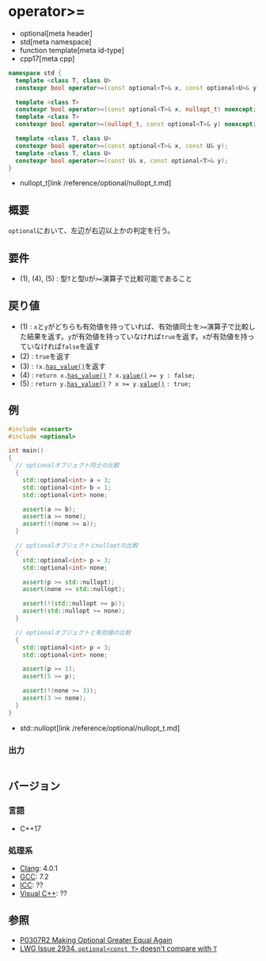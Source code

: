 # operator>=
* optional[meta header]
* std[meta namespace]
* function template[meta id-type]
* cpp17[meta cpp]

```cpp
namespace std {
  template <class T, class U>
  constexpr bool operator>=(const optional<T>& x, const optional<U>& y); // (1)

  template <class T>
  constexpr bool operator>=(const optional<T>& x, nullopt_t) noexcept;   // (2)
  template <class T>
  constexpr bool operator>=(nullopt_t, const optional<T>& y) noexcept;   // (3)

  template <class T, class U>
  constexpr bool operator>=(const optional<T>& x, const U& y);           // (4)
  template <class T, class U>
  constexpr bool operator>=(const U& x, const optional<T>& y);           // (5)
}
```
* nullopt_t[link /reference/optional/nullopt_t.md]

## 概要
`optional`において、左辺が右辺以上かの判定を行う。


## 要件
- (1), (4), (5) : 型`T`と型`U`が`>=`演算子で比較可能であること


## 戻り値
- (1) : `x`と`y`がどちらも有効値を持っていれば、有効値同士を`>=`演算子で比較した結果を返す。`y`が有効値を持っていなければ`true`を返す。`x`が有効値を持っていなければ`false`を返す
- (2) : `true`を返す
- (3) : `!x.`[`has_value()`](has_value.md)を返す
- (4) : `return x.`[`has_value()`](has_value.md) `? x.`[`value()`](value.md) `>= y : false;`
- (5) : `return y.`[`has_value()`](has_value.md) `? x >= y.`[`value()`](value.md) `: true;`


## 例
```cpp example
#include <cassert>
#include <optional>

int main()
{
  // optionalオブジェクト同士の比較
  {
    std::optional<int> a = 3;
    std::optional<int> b = 1;
    std::optional<int> none;

    assert(a >= b);
    assert(a >= none);
    assert(!(none >= a));
  }

  // optionalオブジェクトとnulloptの比較
  {
    std::optional<int> p = 3;
    std::optional<int> none;

    assert(p >= std::nullopt);
    assert(none >= std::nullopt);

    assert(!(std::nullopt >= p));
    assert(std::nullopt >= none);
  }

  // optionalオブジェクトと有効値の比較
  {
    std::optional<int> p = 3;
    std::optional<int> none;

    assert(p >= 1);
    assert(5 >= p);

    assert(!(none >= 3));
    assert(3 >= none);
  }
}
```
* std::nullopt[link /reference/optional/nullopt_t.md]

### 出力
```
```

## バージョン
### 言語
- C++17

### 処理系
- [Clang](/implementation.md#clang): 4.0.1
- [GCC](/implementation.md#gcc): 7.2
- [ICC](/implementation.md#icc): ??
- [Visual C++](/implementation.md#visual_cpp): ??


## 参照
- [P0307R2 Making Optional Greater Equal Again](http://www.open-std.org/jtc1/sc22/wg21/docs/papers/2016/p0307r2.pdf)
- [LWG Issue 2934. `optional<const T>` doesn't compare with `T`](https://wg21.cmeerw.net/lwg/issue2934)
